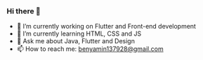 ### Hi there 👋

- 🔭 I’m currently working on Flutter and Front-end development 
- 🌱 I’m currently learning HTML, CSS and JS
- 💬 Ask me about Java, Flutter and Design
- 📫 How to reach me: benyamin137928@gmail.com
